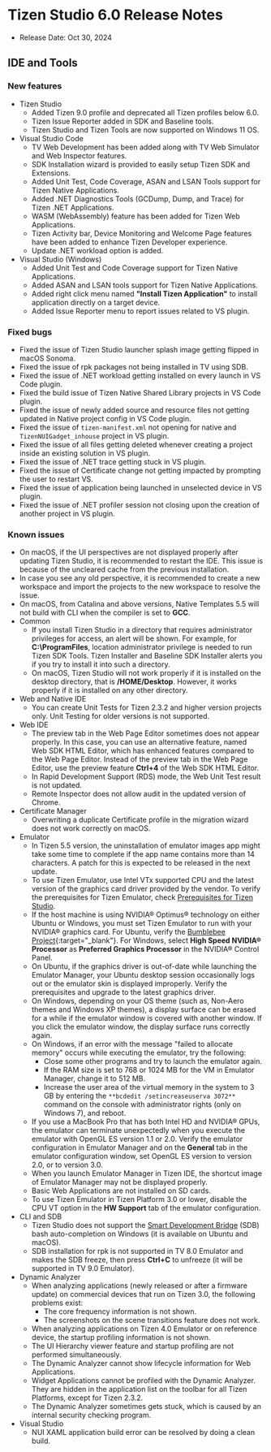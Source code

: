 # Tizen Studio 6.0 Release Notes

- Release Date: Oct 30, 2024

## IDE and Tools

### New features
- Tizen Studio
  - Added Tizen 9.0 profile and deprecated all Tizen profiles below 6.0.
  - Tizen Issue Reporter added in SDK and Baseline tools.
  - Tizen Studio and Tizen Tools are now supported on Windows 11 OS.
- Visual Studio Code
  - TV Web Development has been added along with TV Web Simulator and Web Inspector features.
  - SDK Installation wizard is provided to easily setup Tizen SDK and Extensions.
  - Added Unit Test, Code Coverage, ASAN and LSAN Tools support for Tizen Native Applications.
  - Added .NET Diagnostics Tools (GCDump, Dump, and Trace) for Tizen .NET Applications.
  - WASM (WebAssembly) feature has been added for Tizen Web Applications.
  - Tizen Activity bar, Device Monitoring  and Welcome Page features have been added to enhance Tizen Developer experience.
  - Update .NET workload option is added.
- Visual Studio (Windows)
  - Added Unit Test and Code Coverage support for Tizen Native Applications.
  - Added ASAN and LSAN tools support for Tizen Native Applications.
  - Added right click menu named **"Install Tizen Application"** to install application directly on a target device.
  - Added Issue Reporter menu to report issues related to VS plugin.
  

### Fixed bugs
  - Fixed the issue of Tizen Studio launcher splash image getting flipped in macOS Sonoma.
  - Fixed the issue of rpk packages not being installed in TV using SDB.
  - Fixed the issue of .NET workload getting installed on every launch in VS Code plugin.
  - Fixed the build issue of Tizen Native Shared Library projects in VS Code plugin.
  - Fixed the issue of newly added source and resource files not getting updated in Native project config in VS Code plugin.
  - Fixed the issue of ``tizen-manifest.xml`` not opening for native and ``TizenNUIGadget_inhouse`` project in VS plugin.
  - Fixed the issue of all files getting deleted whenever creating a project inside an existing solution in VS plugin.
  - Fixed the issue of .NET trace getting stuck in VS plugin.
  - Fixed the issue of Certificate change not getting impacted by prompting the user to restart VS.
  - Fixed the issue of application being launched in unselected device in VS plugin.
  - Fixed the issue of .NET profiler session not closing upon the creation of another project in VS plugin.

### Known issues

  - On macOS, if the UI perspectives are not displayed properly after updating Tizen Studio, it is recommended to restart the IDE. This issue is because of the uncleared cache from the previous installation.
  - In case you see any old perspective, it is recommended to create a new workspace and import the projects to the new workspace to resolve the issue.
  - On macOS, from Catalina and above versions, Native Templates 5.5 will not build with CLI when the compiler is set to **GCC**.
- Common
  - If you install Tizen Studio in a directory that requires administrator privileges for access, an alert will be shown. For example, for **C:\ProgramFiles**, location administrator privilege is needed to run Tizen SDK Tools. Tizen Installer and Baseline SDK Installer alerts you if you try to install it into such a directory.
  - On macOS, Tizen Studio will not work properly if it is installed on the desktop directory, that is **/HOME/Desktop**. However, it works properly if it is installed on any other directory.
- Web and Native IDE
  - You can create Unit Tests for Tizen 2.3.2 and higher version projects only. Unit Testing for older versions is not supported.
- Web IDE
  - The preview tab in the Web Page Editor sometimes does not appear properly. In this case, you can use an alternative feature, named Web SDK HTML Editor, which has enhanced features compared to the Web Page Editor. Instead of the preview tab in the Web Page Editor, use the preview feature **Ctrl+4** of the Web SDK HTML Editor.
  - In Rapid Development Support (RDS) mode, the Web Unit Test result is not updated.
  - Remote Inspector does not allow audit in the updated version of Chrome.
- Certificate Manager
  - Overwriting a duplicate Certificate profile in the migration wizard does not work correctly on macOS.
- Emulator
  - In Tizen 5.5 version, the uninstallation of emulator images app might take some time to complete if the app name contains more than 14 characters. A patch for this is expected to be released in the next update.
  - To use Tizen Emulator, use Intel VTx supported CPU and the latest version of the graphics card driver provided by the vendor. To verify the prerequisites for Tizen Emulator, check [Prerequisites for Tizen Studio](../setup/prerequisites.md).
  - If the host machine is using NVIDIA&reg; Optimus&reg; technology on either Ubuntu or Windows, you must set Tizen Emulator to run with your NVIDIA&reg; graphics card. For Ubuntu, verify the [Bumblebee Project](https://wiki.ubuntu.com/Bumblebee){:target="_blank"}. For Windows, select **High Speed NVIDIA&reg; Processor** as **Preferred Graphics Processor** in the NVIDIA&reg; Control Panel.    
  - On Ubuntu, if the graphics driver is out-of-date while launching the Emulator Manager, your Ubuntu desktop session occasionally logs out or the emulator skin is displayed improperly. Verify the prerequisites and upgrade to the latest graphics driver.
  - On Windows, depending on your OS theme (such as, Non-Aero themes and Windows XP themes), a display surface can be erased for a while if the emulator window is covered with another window. If you click the emulator window, the display surface runs correctly again.
  - On Windows, if an error with the message "failed to allocate memory" occurs while executing the emulator, try the following:
    - Close some other programs and try to launch the emulator again.
    - If the RAM size is set to 768 or 1024 MB for the VM in Emulator Manager, change it to 512 MB.
    - Increase the user area of the virtual memory in the system to 3 GB by entering the ``**bcdedit /setincreaseuserva 3072**`` command on the console with administrator rights (only on Windows 7), and reboot.
  - If you use a MacBook Pro that has both Intel HD and NVIDIA&reg; GPUs, the emulator can terminate unexpectedly when you execute the emulator with OpenGL ES version 1.1 or 2.0. Verify the emulator configuration in Emulator Manager and on the **General** tab in the emulator configuration window, set OpenGL ES version to version 2.0, or to version 3.0.
  - When you launch Emulator Manager in Tizen IDE, the shortcut image of Emulator Manager may not be displayed properly.
  - Basic Web Applications are not installed on SD cards.
  - To use Tizen Emulator in Tizen Platform 3.0 or lower, disable the CPU VT option in the **HW Support** tab of the emulator configuration.
- CLI and SDB
  - Tizen Studio does not support the [Smart Development Bridge](../common-tools/smart-development-bridge.md) (SDB) bash auto-completion on Windows (it is available on Ubuntu and macOS).
  - SDB installation for rpk is not supported in TV 8.0 Emulator and makes the SDB freeze, then press **Ctrl+C** to unfreeze (it will be supported in TV 9.0 Emulator).
- Dynamic Analyzer
  - When analyzing applications (newly released or after a firmware update) on commercial devices that run on Tizen 3.0, the following problems exist:
    - The core frequency information is not shown.
    - The screenshots on the scene transitions feature does not work.
  - When analyzing applications on Tizen 4.0 Emulator or on reference device, the startup profiling information is not shown.
  - The UI Hierarchy viewer feature and startup profiling are not performed simultaneously.
  - The Dynamic Analyzer cannot show lifecycle information for Web Applications.
  - Widget Applications cannot be profiled with the Dynamic Analyzer. They are hidden in the application list on the toolbar for all Tizen Platforms, except for Tizen 2.3.2.
  - The Dynamic Analyzer sometimes gets stuck, which is caused by an internal security checking program.
- Visual Studio
  - NUI XAML application build error can be resolved by doing a clean build.

